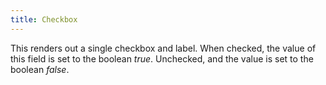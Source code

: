 ```yaml
---
title: Checkbox
---
```

This renders out a single checkbox and label. When checked, the value of this field is set to the boolean _true_. Unchecked, and the value is set to the boolean _false_. 